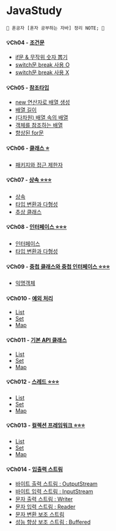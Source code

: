 # JavaStudy
	📝 혼공자 [혼자 공부하는 자바] 정리 NOTE; 📝

<h4>💡Ch04 - <a href="https://github.com/yeonga/JavaStudy/blob/main/JavaStudy/src/part4_IfSwitch/test.md"> 조건문 </a></h4>

<ul>
   <li><a href="https://github.com/yeonga/JavaStudy/blob/main/JavaStudy/src/part4_IfSwitch/IfDiceExample_Random.java"> if문 & 무작위 숫자 뽑기 </a></li>
   <li><a href="https://github.com/yeonga/JavaStudy/blob/main/JavaStudy/src/part4_IfSwitch/SwitchExample.java"> switch문 break 사용 O </a></li>
   <li><a href="https://github.com/yeonga/JavaStudy/blob/main/JavaStudy/src/part4_IfSwitch/SwitchNoBreakCaseExample.java"> switch문 break 사용 X </a></li>
</ul>

<h4> 💡Ch05 - <a href="https://github.com/yeonga/JavaStudy/blob/main/JavaStudy/src/part5_referenceType/test.md"> 참조타입 </a></h4>
<ul>
   <li><a href="https://github.com/yeonga/JavaStudy/blob/main/JavaStudy/src/part5_referenceType/ArrayCreateByNewExample.java"> new 연산자로 배열 생성</a></li>
   <li><a href="https://github.com/yeonga/JavaStudy/blob/main/JavaStudy/src/part5_referenceType/ArrayLengthExample.java">배열 길이</a></li>
   <li><a href="https://github.com/yeonga/JavaStudy/blob/main/JavaStudy/src/part5_referenceType/ArrayInArrayExample.java"> (다차원) 배열 속의 배열 </a></li>
   <li><a href="https://github.com/yeonga/JavaStudy/blob/main/JavaStudy/src/part5_referenceType/ArrayReferenceObjectExample.java">객체를 참조하는 배열</a></li>
   <li><a href="https://github.com/yeonga/JavaStudy/blob/main/JavaStudy/src/part5_referenceType/AdvancedForExample.java"> 향상된 for문 </a></li>
</ul>

<h4> 💡Ch06 - <a href="https://github.com/yeonga/JavaStudy/blob/main/JavaStudy/src/part6_class/test.md"> 클래스 ⭐ </a></h4>
<ul>
   <li><a href="#">패키지와 접근 제한자</a></li>
</ul>

<h4> 💡Ch07 - <a href="https://github.com/yeonga/JavaStudy/blob/main/JavaStudy/src/part6_class/test.md"> 상속 ⭐⭐⭐ </a></h4>
<ul>
   <li><a href="#">상속 </a></li>
   <li><a href="#">타입 변환과 다형성</a></li>
   <li><a href="#">추상 클래스</a></li>
</ul>

<h4> 💡Ch08 - <a href="https://github.com/yeonga/JavaStudy/blob/main/JavaStudy/src/part6_class/test.md"> 인터페이스 ⭐⭐⭐ </a></h4>
<ul>
   <li><a href="#">인터페이스</a></li>
   <li><a href="#">타입 변환과 다형성</a></li>
</ul>

<h4> 💡Ch09 - <a href="https://github.com/yeonga/JavaStudy/blob/main/JavaStudy/src/part6_class/test.md"> 중첩 클래스와 중첩 인터페이스 ⭐⭐⭐ </a></h4>
<ul>
   <li><a href="#">익명객체</a></li>
</ul>

<h4> 💡Ch010 - <a href="https://github.com/yeonga/JavaStudy/blob/main/JavaStudy/src/part6_class/test.md"> 예외 처리  </a></h4>
<ul>
   <li><a href="#">List</a></li>
   <li><a href="#">Set</a></li>
   <li><a href="#">Map</a></li>
</ul>

<h4> 💡Ch011 - <a href="https://github.com/yeonga/JavaStudy/blob/main/JavaStudy/src/part6_class/test.md"> 기본 API 클래스  </a></h4>
<ul>
   <li><a href="#">List</a></li>
   <li><a href="#">Set</a></li>
   <li><a href="#">Map</a></li>
</ul>

<h4> 💡Ch012 - <a href="https://github.com/yeonga/JavaStudy/blob/main/JavaStudy/src/part6_class/test.md"> 스레드 ⭐⭐⭐ </a></h4>
<ul>
   <li><a href="#">List</a></li>
   <li><a href="#">Set</a></li>
   <li><a href="#">Map</a></li>
</ul>

<h4> 💡Ch013 - <a href="https://github.com/yeonga/JavaStudy/blob/main/JavaStudy/src/part6_class/test.md"> 컬렉션 프레임워크 ⭐⭐⭐ </a></h4>
<ul>
   <li><a href="#">List</a></li>
   <li><a href="#">Set</a></li>
   <li><a href="#">Map</a></li>
</ul>

<h4> 💡Ch014 - <a href="https://github.com/yeonga/JavaStudy/blob/main/JavaStudy/src/part6_class/test.md"> 입출력 스트림 </a></h4>
<ul>
   <li><a href="https://github.com/yeonga/JavaStudy/blob/main/JavaStudy/src/part_14/Byte_WriteExample.java"> 바이트 출력 스트림 : OutputStream </a></li>
   <li><a href="https://github.com/yeonga/JavaStudy/blob/main/JavaStudy/src/part_14/Byte_ReadExample.java"> 바이트 입력 스트림 : InputStream </a></li>
   <li><a href="https://github.com/yeonga/JavaStudy/blob/main/JavaStudy/src/part_14/Character_WriteExample.java"> 문자 출력 스트림 : Writer </a></li>
   <li><a href="https://github.com/yeonga/JavaStudy/blob/main/JavaStudy/src/part_14/Character_ReadExample.java"> 문자 입력 스트림 : Reader </a></li>
   <li><a href="https://github.com/yeonga/JavaStudy/blob/main/JavaStudy/src/part_14/ChracterConvertStreamExample.java"> 문자 변환 보조 스트림 </a></li>
   <li><a href="https://github.com/yeonga/JavaStudy/blob/main/JavaStudy/src/part_14/BufferedStreamExample.java"> 성능 향상 보조 스트림 : Buffered </a></li>
</ul>
